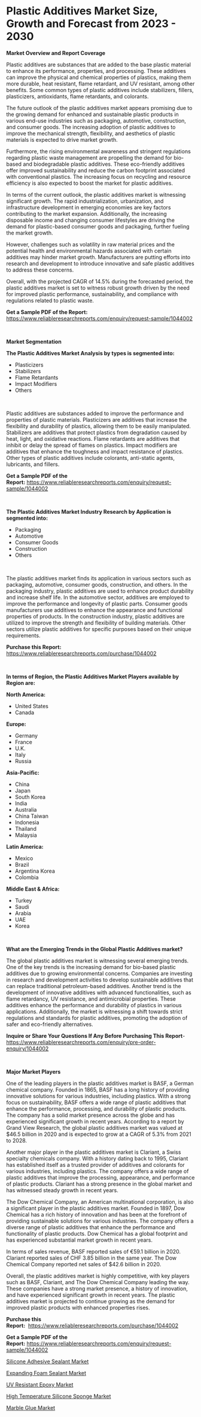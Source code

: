 <p><h1>Plastic Additives Market Size, Growth and Forecast from 2023 - 2030</h1></p><p><strong>Market Overview and Report Coverage</strong></p>
<p><p>Plastic additives are substances that are added to the base plastic material to enhance its performance, properties, and processing. These additives can improve the physical and chemical properties of plastics, making them more durable, heat resistant, flame retardant, and UV resistant, among other benefits. Some common types of plastic additives include stabilizers, fillers, plasticizers, antioxidants, flame retardants, and colorants.</p><p>The future outlook of the plastic additives market appears promising due to the growing demand for enhanced and sustainable plastic products in various end-use industries such as packaging, automotive, construction, and consumer goods. The increasing adoption of plastic additives to improve the mechanical strength, flexibility, and aesthetics of plastic materials is expected to drive market growth.</p><p>Furthermore, the rising environmental awareness and stringent regulations regarding plastic waste management are propelling the demand for bio-based and biodegradable plastic additives. These eco-friendly additives offer improved sustainability and reduce the carbon footprint associated with conventional plastics. The increasing focus on recycling and resource efficiency is also expected to boost the market for plastic additives.</p><p>In terms of the current outlook, the plastic additives market is witnessing significant growth. The rapid industrialization, urbanization, and infrastructure development in emerging economies are key factors contributing to the market expansion. Additionally, the increasing disposable income and changing consumer lifestyles are driving the demand for plastic-based consumer goods and packaging, further fueling the market growth.</p><p>However, challenges such as volatility in raw material prices and the potential health and environmental hazards associated with certain additives may hinder market growth. Manufacturers are putting efforts into research and development to introduce innovative and safe plastic additives to address these concerns.</p><p>Overall, with the projected CAGR of 14.5% during the forecasted period, the plastic additives market is set to witness robust growth driven by the need for improved plastic performance, sustainability, and compliance with regulations related to plastic waste.</p></p>
<p><strong>Get a Sample PDF of the Report:</strong> <a href="https://www.reliableresearchreports.com/enquiry/request-sample/1044002">https://www.reliableresearchreports.com/enquiry/request-sample/1044002</a></p>
<p>&nbsp;</p>
<p><strong>Market Segmentation</strong></p>
<p><strong>The Plastic Additives Market Analysis by types is segmented into:</strong></p>
<p><ul><li>Plasticizers</li><li>Stabilizers</li><li>Flame Retardants</li><li>Impact Modifiers</li><li>Others</li></ul></p>
<p>&nbsp;</p>
<p><p>Plastic additives are substances added to improve the performance and properties of plastic materials. Plasticizers are additives that increase the flexibility and durability of plastics, allowing them to be easily manipulated. Stabilizers are additives that protect plastics from degradation caused by heat, light, and oxidative reactions. Flame retardants are additives that inhibit or delay the spread of flames on plastics. Impact modifiers are additives that enhance the toughness and impact resistance of plastics. Other types of plastic additives include colorants, anti-static agents, lubricants, and fillers.</p></p>
<p><strong>Get a Sample PDF of the Report:</strong>&nbsp;<a href="https://www.reliableresearchreports.com/enquiry/request-sample/1044002">https://www.reliableresearchreports.com/enquiry/request-sample/1044002</a></p>
<p>&nbsp;</p>
<p><strong>The Plastic Additives Market Industry Research by Application is segmented into:</strong></p>
<p><ul><li>Packaging</li><li>Automotive</li><li>Consumer Goods</li><li>Construction</li><li>Others</li></ul></p>
<p>&nbsp;</p>
<p><p>The plastic additives market finds its application in various sectors such as packaging, automotive, consumer goods, construction, and others. In the packaging industry, plastic additives are used to enhance product durability and increase shelf life. In the automotive sector, additives are employed to improve the performance and longevity of plastic parts. Consumer goods manufacturers use additives to enhance the appearance and functional properties of products. In the construction industry, plastic additives are utilized to improve the strength and flexibility of building materials. Other sectors utilize plastic additives for specific purposes based on their unique requirements.</p></p>
<p><strong>Purchase this Report:</strong>&nbsp; <a href="https://www.reliableresearchreports.com/purchase/1044002">https://www.reliableresearchreports.com/purchase/1044002</a></p>
<p>&nbsp;</p>
<p><strong>In terms of Region, the Plastic Additives Market Players available by Region are:</strong></p>
<p>
    <p> <strong> North America: </strong>
        <ul>
            <li>United States</li>
            <li>Canada</li>
        </ul>
        </p> 
    <p> <strong> Europe: </strong>
        <ul>
            <li>Germany</li>
            <li>France</li>
            <li>U.K.</li>
            <li>Italy</li>
            <li>Russia</li>
        </ul>
        </p> 
    <p> <strong> Asia-Pacific: </strong>
        <ul>
            <li>China</li>
            <li>Japan</li>
            <li>South Korea</li>
            <li>India</li>
            <li>Australia</li>
            <li>China Taiwan</li>
            <li>Indonesia</li>
            <li>Thailand</li>
            <li>Malaysia</li>
        </ul>
        </p> 
    <p> <strong> Latin America: </strong>
        <ul>
            <li>Mexico</li>
            <li>Brazil</li>
            <li>Argentina Korea</li>
            <li>Colombia</li>
        </ul>
        </p> 
    <p> <strong> Middle East & Africa: </strong>
        <ul>
            <li>Turkey</li>
            <li>Saudi</li>
            <li>Arabia</li>
            <li>UAE</li>
            <li>Korea</li>
        </ul>
    </p>
    </p>
<p>&nbsp;</p>
<p><strong>What are the Emerging Trends in the Global Plastic Additives market?</strong></p>
<p><p>The global plastic additives market is witnessing several emerging trends. One of the key trends is the increasing demand for bio-based plastic additives due to growing environmental concerns. Companies are investing in research and development activities to develop sustainable additives that can replace traditional petroleum-based additives. Another trend is the development of innovative additives with advanced functionalities, such as flame retardancy, UV resistance, and antimicrobial properties. These additives enhance the performance and durability of plastics in various applications. Additionally, the market is witnessing a shift towards strict regulations and standards for plastic additives, promoting the adoption of safer and eco-friendly alternatives.</p></p>
<p><strong>Inquire or Share Your Questions If Any Before Purchasing This Report</strong>- <a href="https://www.reliableresearchreports.com/enquiry/pre-order-enquiry/1044002">https://www.reliableresearchreports.com/enquiry/pre-order-enquiry/1044002</a></p>
<p>&nbsp;</p>
<p><strong>Major Market Players</strong></p>
<p><p>One of the leading players in the plastic additives market is BASF, a German chemical company. Founded in 1865, BASF has a long history of providing innovative solutions for various industries, including plastics. With a strong focus on sustainability, BASF offers a wide range of plastic additives that enhance the performance, processing, and durability of plastic products. The company has a solid market presence across the globe and has experienced significant growth in recent years. According to a report by Grand View Research, the global plastic additives market was valued at $46.5 billion in 2020 and is expected to grow at a CAGR of 5.3% from 2021 to 2028.</p><p>Another major player in the plastic additives market is Clariant, a Swiss specialty chemicals company. With a history dating back to 1995, Clariant has established itself as a trusted provider of additives and colorants for various industries, including plastics. The company offers a wide range of plastic additives that improve the processing, appearance, and performance of plastic products. Clariant has a strong presence in the global market and has witnessed steady growth in recent years.</p><p>The Dow Chemical Company, an American multinational corporation, is also a significant player in the plastic additives market. Founded in 1897, Dow Chemical has a rich history of innovation and has been at the forefront of providing sustainable solutions for various industries. The company offers a diverse range of plastic additives that enhance the performance and functionality of plastic products. Dow Chemical has a global footprint and has experienced substantial market growth in recent years.</p><p>In terms of sales revenue, BASF reported sales of €59.1 billion in 2020. Clariant reported sales of CHF 3.85 billion in the same year. The Dow Chemical Company reported net sales of $42.6 billion in 2020.</p><p>Overall, the plastic additives market is highly competitive, with key players such as BASF, Clariant, and The Dow Chemical Company leading the way. These companies have a strong market presence, a history of innovation, and have experienced significant growth in recent years. The plastic additives market is projected to continue growing as the demand for improved plastic products with enhanced properties rises.</p></p>
<p><strong>Purchase this Report:</strong>&nbsp;&nbsp;<a href="https://www.reliableresearchreports.com/purchase/1044002">https://www.reliableresearchreports.com/purchase/1044002</a></p>
<p></p>
<p><strong>Get a Sample PDF of the Report:</strong>&nbsp;<a href="https://www.reliableresearchreports.com/enquiry/request-sample/1044002">https://www.reliableresearchreports.com/enquiry/request-sample/1044002</a></p>
<p><p><a href="https://github.com/rahu1503/Market-Research-Report-List-1/blob/main/silicone-adhesive-sealant-market.md">Silicone Adhesive Sealant Market</a></p><p><a href="https://github.com/gshchiplitsov/Market-Research-Report-List-1/blob/main/expanding-foam-sealant-market.md">Expanding Foam Sealant Market</a></p><p><a href="https://github.com/dzharov81/Market-Research-Report-List-1/blob/main/uv-resistant-epoxy-market.md">UV Resistant Epoxy Market</a></p><p><a href="https://github.com/ambrozg/Market-Research-Report-List-1/blob/main/high-temperature-silicone-sponge-market.md">High Temperature Silicone Sponge Market</a></p><p><a href="https://github.com/rahu1501/Market-Research-Report-List-1/blob/main/marble-glue-market.md">Marble Glue Market</a></p></p>